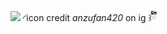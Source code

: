 ![](https://wilardo.crd.co/assets/images/gallery02/b50d3657.png?v=b62e9456) ◜icon credit *anzufan420* on ig ꒱ྀིིྀ
